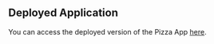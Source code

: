 ## Deployed Application

You can access the deployed version of the Pizza App [here](https://pizza-app-frontend-tau.vercel.app/).

